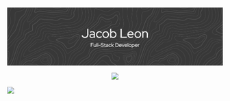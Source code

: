 ![My Banner](github-header-banner.png)

<p align="center">
  <a href="https://skillicons.dev">
    <img src="https://skillicons.dev/icons?i=c,python,js,typescript,html,css,react,nextjs,tailwindcss,nodejs,mysql,postgres,supabase,firebase,docker,netlify&perline=20" />
  </a>
</p>

![](https://komarev.com/ghpvc/?username=jacobleon2117&color=blue&style=for-the-badge)
